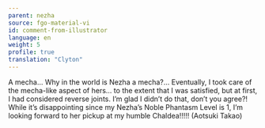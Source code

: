 ```yaml
---
parent: nezha
source: fgo-material-vi
id: comment-from-illustrator
language: en
weight: 5
profile: true
translation: "Clyton"
---
```


A mecha… Why in the world is Nezha a mecha?… Eventually, I took care of the mecha-like aspect of hers… to the extent that I was satisfied, but at first, I had considered reverse joints. I’m glad I didn’t do that, don’t you agree?! While it’s disappointing since my Nezha’s Noble Phantasm Level is 1, I’m looking forward to her pickup at my humble Chaldea!!!!! (Aotsuki Takao)
